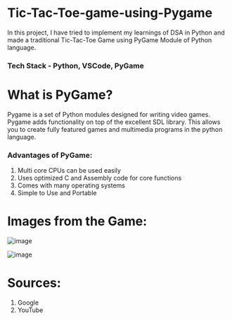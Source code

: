# Tic-Tac-Toe-game-using-Pygame

In this project, I have tried to implement my learnings of DSA in Python and made a traditional Tic-Tac-Toe Game using PyGame Module of Python language.
### Tech Stack - Python, VSCode, PyGame

# What is PyGame?
Pygame is a set of Python modules designed for writing video games. Pygame adds functionality on top of the excellent SDL library. This allows you to create fully featured games and multimedia programs in the python language.

### Advantages of PyGame:
1. Multi core CPUs can be used easily
2. Uses optimized C and Assembly code for core functions
3. Comes with many operating systems
4. Simple to Use and Portable

# Images from the Game:

  ![image](https://github.com/abhisheksinghal276/Tic-Tac-Toe-game-using-Pygame/assets/67495591/78908d78-bd34-4781-b9d2-ed4271b36692)

![image](https://github.com/abhisheksinghal276/Tic-Tac-Toe-game-using-Pygame/assets/67495591/255a12df-620a-4e54-b1b6-83bf1e8df730)


# Sources:
1. Google
2. YouTube

